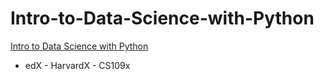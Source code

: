 # Intro-to-Data-Science-with-Python
[Intro to Data Science with Python](https://learning.edx.org/course/course-v1:HarvardX+CS109x+3T2023a/home)
- edX - HarvardX - CS109x
